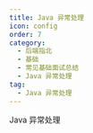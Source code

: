 ```yaml
---
title: Java 异常处理
icon: config
order: 7
category:
  - 后端指北
  - 基础
  - 常见基础面试总结
  - Java 异常处理
tag:
  - Java 异常处理
---
```


Java 异常处理
